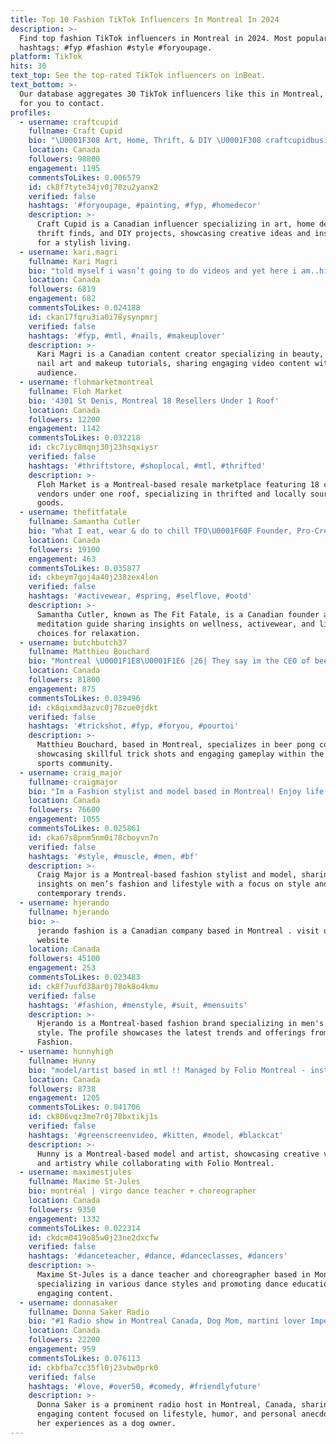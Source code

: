 ```yaml
---
title: Top 10 Fashion TikTok Influencers In Montreal In 2024
description: >-
  Find top fashion TikTok influencers in Montreal in 2024. Most popular
  hashtags: #fyp #fashion #style #foryoupage.
platform: TikTok
hits: 30
text_top: See the top-rated TikTok influencers on inBeat.
text_bottom: >-
  Our database aggregates 30 TikTok influencers like this in Montreal, Canada
  for you to contact.
profiles:
  - username: craftcupid
    fullname: Craft Cupid
    bio: "\U0001F308 Art, Home, Thrift, & DIY \U0001F308 craftcupidbusiness@gmail.com"
    location: Canada
    followers: 98800
    engagement: 1195
    commentsToLikes: 0.006579
    id: ck8f7tyte34jv0j78zu2yanx2
    verified: false
    hashtags: '#foryoupage, #painting, #fyp, #homedecor'
    description: >-
      Craft Cupid is a Canadian influencer specializing in art, home decor,
      thrift finds, and DIY projects, showcasing creative ideas and inspiration
      for a stylish living.
  - username: kari.magri
    fullname: Kari Magri
    bio: "told myself i wasn’t going to do videos and yet here i am..hi\U0001F61A"
    location: Canada
    followers: 6819
    engagement: 682
    commentsToLikes: 0.024188
    id: ckan17fqru3ia0i78ysynpmrj
    verified: false
    hashtags: '#fyp, #mtl, #nails, #makeuplover'
    description: >-
      Kari Magri is a Canadian content creator specializing in beauty, including
      nail art and makeup tutorials, sharing engaging video content with her
      audience.
  - username: flohmarketmontreal
    fullname: Floh Market
    bio: '4301 St Denis, Montreal 18 Resellers Under 1 Roof'
    location: Canada
    followers: 12200
    engagement: 1142
    commentsToLikes: 0.032218
    id: ckc7iyc8mqnj30j23hsqxiysr
    verified: false
    hashtags: '#thriftstore, #shoplocal, #mtl, #thrifted'
    description: >-
      Floh Market is a Montreal-based resale marketplace featuring 18 curated
      vendors under one roof, specializing in thrifted and locally sourced
      goods.
  - username: thefitfatale
    fullname: Samantha Cutler
    bio: "What I eat, wear & do to chill TFO\U0001F60F Founder, Pro-Creator & Meditation Guide"
    location: Canada
    followers: 19100
    engagement: 463
    commentsToLikes: 0.035877
    id: ckbeym7goj4a40j238zex4lon
    verified: false
    hashtags: '#activewear, #spring, #selflove, #ootd'
    description: >-
      Samantha Cutler, known as The Fit Fatale, is a Canadian founder and
      meditation guide sharing insights on wellness, activewear, and lifestyle
      choices for relaxation.
  - username: butchbutch37
    fullname: Matthieu Bouchard
    bio: "Montreal \U0001F1E8\U0001F1E6 |26| They say im the CEO of beerpong"
    location: Canada
    followers: 81800
    engagement: 875
    commentsToLikes: 0.039496
    id: ck8qixmd3azvc0j78zue0jdkt
    verified: false
    hashtags: '#trickshot, #fyp, #foryou, #pourtoi'
    description: >-
      Matthieu Bouchard, based in Montreal, specializes in beer pong content,
      showcasing skillful trick shots and engaging gameplay within the Canadian
      sports community.
  - username: craig_major
    fullname: craigmajor
    bio: "Im a Fashion stylist and model based in Montreal! Enjoy life! \U0001F456\U0001F45FIG @craigmajor"
    location: Canada
    followers: 76600
    engagement: 1055
    commentsToLikes: 0.025861
    id: cka67s8pnm5nm0i78cboyvn7n
    verified: false
    hashtags: '#style, #muscle, #men, #bf'
    description: >-
      Craig Major is a Montreal-based fashion stylist and model, sharing
      insights on men’s fashion and lifestyle with a focus on style and
      contemporary trends.
  - username: hjerando
    fullname: hjerando
    bio: >-
      jerando fashion is a Canadian company based in Montreal . visit our
      website
    location: Canada
    followers: 45100
    engagement: 253
    commentsToLikes: 0.023483
    id: ck8f7uufd38ar0j78ok8o4kmu
    verified: false
    hashtags: '#fashion, #menstyle, #suit, #mensuits'
    description: >-
      Hjerando is a Montreal-based fashion brand specializing in men's suits and
      style. The profile showcases the latest trends and offerings from Jerando
      Fashion.
  - username: hunnyhigh
    fullname: Hunny
    bio: "model/artist based in mtl !! Managed by Folio Montreal - insta: @emxtive \U0001FA90"
    location: Canada
    followers: 8738
    engagement: 1205
    commentsToLikes: 0.041706
    id: ck806vqz3me7r0j78bxtikj1s
    verified: false
    hashtags: '#greenscreenvideo, #kitten, #model, #blackcat'
    description: >-
      Hunny is a Montreal-based model and artist, showcasing creative visuals
      and artistry while collaborating with Folio Montreal.
  - username: maximestjules
    fullname: Maxime St-Jules
    bio: montréal | virgo dance teacher + choreographer
    location: Canada
    followers: 9350
    engagement: 1332
    commentsToLikes: 0.022314
    id: ckdcm0419o85w0j23ne2dxcfw
    verified: false
    hashtags: '#danceteacher, #dance, #danceclasses, #dancers'
    description: >-
      Maxime St-Jules is a dance teacher and choreographer based in Montreal,
      specializing in various dance styles and promoting dance education through
      engaging content.
  - username: donnasaker
    fullname: Donna Saker Radio
    bio: "#1 Radio show in Montreal Canada, Dog Mom, martini lover Imperfect Perfect \U0001F929"
    location: Canada
    followers: 22200
    engagement: 959
    commentsToLikes: 0.076113
    id: ckbfba7cc35fl0j23vbw0prk0
    verified: false
    hashtags: '#love, #over50, #comedy, #friendlyfuture'
    description: >-
      Donna Saker is a prominent radio host in Montreal, Canada, sharing
      engaging content focused on lifestyle, humor, and personal anecdotes from
      her experiences as a dog owner.
---
```


